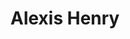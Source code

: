 ---
layout: home
title: Alexis Henry

hero:
  name: Alexis Henry
  text: Documentations
  tagline: Here, you can see some documentations 🐯
  actions:
    - theme: brand
      text: Get Started
      link: /guide/
    - theme: alt
      text: View on github
      link: https://github.com/AlxisHenry/docs

features:
  - title: "Vite: The DX that can't be beat"
    details: Feel the speed of Vite. Instant server start and lightning fast HMR that stays fast regardless of the app size.
  - title: Designed to be simplicity first
    details: With Markdown-centered content, it's built to help you focus on writing and deployed with minimum configuration.
  - title: Power of Vue meets Markdown
    details: Enhance your content with all the features of Vue in Markdown, while being able to customize your site with Vue.
  - title: Fully static yet still dynamic
    details: Go wild with true SSG + SPA architecture. Static on page load, but engage users with 100% interactivity from there.
---
